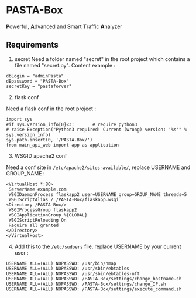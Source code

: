 # PASTA-Box

**P**owerful, **A**dvanced and **S**mart **T**raffic **A**nalyzer

## Requirements

1. secret
Need a folder named "secret" in the root project which contains a file named "secret.py". 
Content example :  
``` text
dbLogin = "adminPasta"  
dBpassword = "PASTA-Box"  
secretKey = "pastaforver"
```  

2.  flask conf

Need a flask conf in the root project :
```text
import sys
#if sys.version_info[0]<3:       # require python3
# raise Exception("Python3 required! Current (wrong) version: '%s'" % sys.version_info)
sys.path.insert(0, '/PASTA-Box/')
from main_api_web import app as application
```

3. WSGID apache2 conf

Need a conf site in `/etc/apache2/sites-available/`, replace USERNAME and GROUP_NAME : 
``` text
<VirtualHost *:80>
 ServerName example.com
 WSGIDaemonProcess flaskapp2 user=USERNAME group=GROUP_NAME threads=5
 WSGIScriptAlias / /PASTA-Box/flaskapp.wsgi
<Directory /PASTA-Box/>
 WSGIProcessGroup flaskapp2
 WSGIApplicationGroup %{GLOBAL}
 WSGIScriptReloading On
 Require all granted
</Directory>
</VirtualHost>
```

4. Add this to the `/etc/sudoers` file, replace USERNAME by your current user :
``` text
USERNAME ALL=(ALL) NOPASSWD: /usr/bin/nmap
USERNAME ALL=(ALL) NOPASSWD: /usr/sbin/ebtables
USERNAME ALL=(ALL) NOPASSWD: /usr/sbin/ebtables-nft
USERNAME ALL=(ALL) NOPASSWD: /PASTA-Box/settings/change_hostname.sh
USERNAME ALL=(ALL) NOPASSWD: /PASTA-Box/settings/change_IP.sh
USERNAME ALL=(ALL) NOPASSWD: /PASTA-Box/settings/execute_command.sh
```
